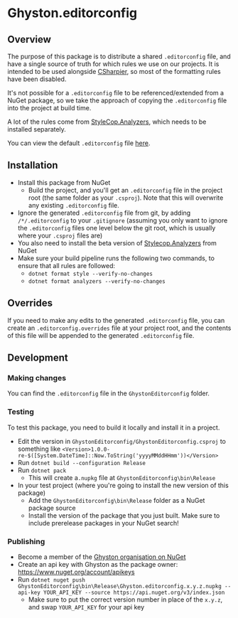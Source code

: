 # Ghyston.editorconfig

## Overview

The purpose of this package is to distribute a shared `.editorconfig` file, and have a single source of truth for which
rules we use on our projects. It is intended to be used alongside [CSharpier](https://csharpier.com/), so most of the
formatting rules have been disabled.

It's not possible for a `.editorconfig` file to be referenced/extended from a NuGet package, so we take the approach of
copying the `.editorconfig` file into the project at build time.

A lot of the rules come from [StyleCop.Analyzers](https://www.nuget.org/packages/StyleCop.Analyzers/), which needs to be installed separately.

You can view the default `.editorconfig` file [here](https://github.com/GhystonSoftware/Ghyston.editorconfig/blob/main/GhystonEditorconfig/.editorconfig).

## Installation

- Install this package from NuGet
  - Build the project, and you'll get an `.editorconfig` file in the project root (the same folder as your `.csproj`).
    Note that this will overwrite any existing `.editorconfig` file.
- Ignore the generated `.editorconfig` file from git, by adding `/*/.editorconfig` to your `.gitignore`
  (assuming you only want to ignore the `.editorconfig` files one level below the git root, which is usually where your
  `.csproj` files are)
- You also need to install the beta version of [Stylecop.Analyzers](https://github.com/DotNetAnalyzers/StyleCopAnalyzers) from NuGet
- Make sure your build pipeline runs the following two commands, to ensure that all rules are followed:
  - `dotnet format style --verify-no-changes`
  - `dotnet format analyzers --verify-no-changes`

## Overrides

If you need to make any edits to the generated `.editorconfig` file, you can create an `.editorconfig.overrides` file at
your project root, and the contents of this file will be appended to the generated `.editorconfig` file.

## Development

### Making changes
You can find the `.editorconfig` file in the `GhystonEditorconfig` folder.

### Testing
To test this package, you need to build it locally and install it in a project.
- Edit the version in `GhystonEditorconfig/GhystonEditorconfig.csproj` to something like
  `<Version>1.0.0-re-$([System.DateTime]::Now.ToString('yyyyMMddHHmm'))</Version>`
- Run `dotnet build --configuration Release`
- Run `dotnet pack`
  - This will create a`.nupkg` file at `GhystonEditorconfig\bin\Release`
- In your test project (where you're going to install the new version of this package)
  - Add the `GhystonEditorconfig\bin\Release` folder as a NuGet package source
  - Install the version of the package that you just built. Make sure to include prerelease packages in your NuGet search!

### Publishing
- Become a member of the [Ghyston organisation on NuGet](https://www.nuget.org/organization/Ghyston)
- Create an api key with Ghyston as the package owner: https://www.nuget.org/account/apikeys
- Run `dotnet nuget push GhystonEditorconfig\bin\Release\Ghyston.editorconfig.x.y.z.nupkg --api-key YOUR_API_KEY --source https://api.nuget.org/v3/index.json`
  - Make sure to put the correct version number in place of the `x.y.z`, and swap `YOUR_API_KEY` for your api key 

